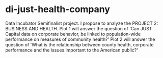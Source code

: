 # di-just-health-company
Data Incubator Semifinalist project. I propose to analyze the PROJECT 2: BUSINESS AND HEALTH.  Plot 1 will answer the question of 'Can JUST Capital data on corporate behavior, be linked to population-wide performance on measures of community health?' Plot 2 will answer the question of 'What is the relationship between county health, corporate performance and the issues important to the American public?'
